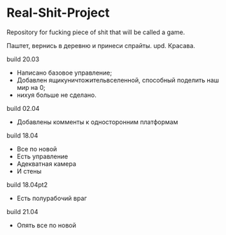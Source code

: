# Real-Shit-Project
Repository for fucking piece of shit that will be called a game.

Паштет, вернись в деревню и принеси спрайты.
upd. Красава.

build 20.03
 - Написано базовое управление;
 - Добавлен ящикуничтожительвселенной, способный поделить наш мир на 0;
 - нихуя больше не сделано.
 
 build 02.04
 - Добавлены комменты к односторонним платформам
  
 build 18.04
 - Все по новой
 - Есть управление
 - Адекватная камера 
 - И стены

 build 18.04pt2
 - Есть полурабочий враг

 build 21.04
 - Опять все по новой

